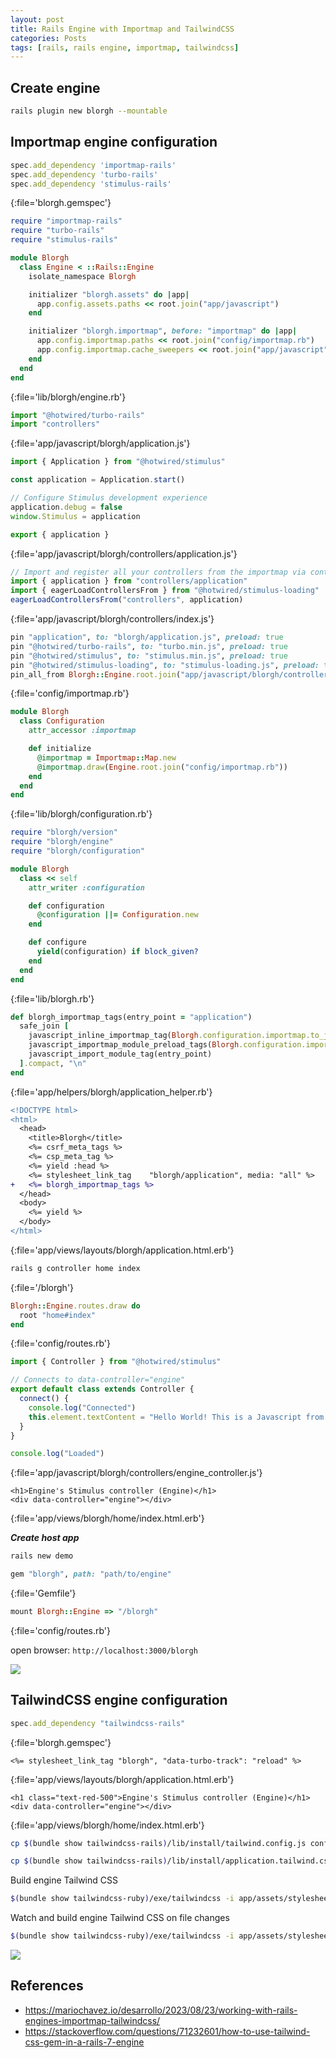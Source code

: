 ```yaml
---
layout: post
title: Rails Engine with Importmap and TailwindCSS
categories: Posts
tags: [rails, rails engine, importmap, tailwindcss]
---
```


## Create engine

```bash
rails plugin new blorgh --mountable
```

## Importmap engine configuration

```ruby
spec.add_dependency 'importmap-rails'
spec.add_dependency 'turbo-rails'
spec.add_dependency 'stimulus-rails'
```
{:file='blorgh.gemspec'}

```ruby
require "importmap-rails"
require "turbo-rails"
require "stimulus-rails"

module Blorgh
  class Engine < ::Rails::Engine
    isolate_namespace Blorgh

    initializer "blorgh.assets" do |app|
      app.config.assets.paths << root.join("app/javascript")
    end

    initializer "blorgh.importmap", before: "importmap" do |app|
      app.config.importmap.paths << root.join("config/importmap.rb")
      app.config.importmap.cache_sweepers << root.join("app/javascript")
    end
  end
end
```
{:file='lib/blorgh/engine.rb'}


```js
import "@hotwired/turbo-rails"
import "controllers"
```
{:file='app/javascript/blorgh/application.js'}

```js
import { Application } from "@hotwired/stimulus"

const application = Application.start()

// Configure Stimulus development experience
application.debug = false
window.Stimulus = application

export { application }
```
{:file='app/javascript/blorgh/controllers/application.js'}

```js
// Import and register all your controllers from the importmap via controllers/**/*_controller
import { application } from "controllers/application"
import { eagerLoadControllersFrom } from "@hotwired/stimulus-loading"
eagerLoadControllersFrom("controllers", application)
```
{:file='app/javascript/blorgh/controllers/index.js'}

```ruby
pin "application", to: "blorgh/application.js", preload: true
pin "@hotwired/turbo-rails", to: "turbo.min.js", preload: true
pin "@hotwired/stimulus", to: "stimulus.min.js", preload: true
pin "@hotwired/stimulus-loading", to: "stimulus-loading.js", preload: true
pin_all_from Blorgh::Engine.root.join("app/javascript/blorgh/controllers"), under: "controllers", to: "blorgh/controllers"
```
{:file='config/importmap.rb'}

```ruby
module Blorgh
  class Configuration
    attr_accessor :importmap

    def initialize
      @importmap = Importmap::Map.new
      @importmap.draw(Engine.root.join("config/importmap.rb"))
    end
  end
end
```
{:file='lib/blorgh/configuration.rb'}

```ruby
require "blorgh/version"
require "blorgh/engine"
require "blorgh/configuration"

module Blorgh
  class << self
    attr_writer :configuration

    def configuration
      @configuration ||= Configuration.new
    end

    def configure
      yield(configuration) if block_given?
    end
  end
end
```
{:file='lib/blorgh.rb'}

```ruby
def blorgh_importmap_tags(entry_point = "application")
  safe_join [
    javascript_inline_importmap_tag(Blorgh.configuration.importmap.to_json(resolver: self)),
    javascript_importmap_module_preload_tags(Blorgh.configuration.importmap),
    javascript_import_module_tag(entry_point)
  ].compact, "\n"
end
```
{:file='app/helpers/blorgh/application_helper.rb'}

```diff
<!DOCTYPE html>
<html>
  <head>
    <title>Blorgh</title>
    <%= csrf_meta_tags %>
    <%= csp_meta_tag %>
    <%= yield :head %>
    <%= stylesheet_link_tag    "blorgh/application", media: "all" %>
+   <%= blorgh_importmap_tags %>
  </head>
  <body>
    <%= yield %>
  </body>
</html>
```
{:file='app/views/layouts/blorgh/application.html.erb'}

```sh
rails g controller home index
```
{:file='/blorgh'}

```ruby
Blorgh::Engine.routes.draw do
  root "home#index"
end
```
{:file='config/routes.rb'}

```js
import { Controller } from "@hotwired/stimulus"

// Connects to data-controller="engine"
export default class extends Controller {
  connect() {
    console.log("Connected")
    this.element.textContent = "Hello World! This is a Javascript from the Engine"
  }
}

console.log("Loaded")
```
{:file='app/javascript/blorgh/controllers/engine_controller.js'}

```erb
<h1>Engine's Stimulus controller (Engine)</h1>
<div data-controller="engine"></div>
```
{:file='app/views/blorgh/home/index.html.erb'}

***Create host app***

```sh
rails new demo
```

```ruby
gem "blorgh", path: "path/to/engine"
```
{:file='Gemfile'}

```ruby
mount Blorgh::Engine => "/blorgh"
```
{:file='config/routes.rb'}

open browser: `http://localhost:3000/blorgh`


![](https://i.imgur.com/lTQZedb.png)


## TailwindCSS engine configuration

```ruby
spec.add_dependency "tailwindcss-rails"
```
{:file='blorgh.gemspec'}

```erb
<%= stylesheet_link_tag "blorgh", "data-turbo-track": "reload" %>
```
{:file='app/views/layouts/blorgh/application.html.erb'}

```erb
<h1 class="text-red-500">Engine's Stimulus controller (Engine)</h1>
<div data-controller="engine"></div>
```
{:file='app/views/blorgh/home/index.html.erb'}

```sh
cp $(bundle show tailwindcss-rails)/lib/install/tailwind.config.js config/tailwind.config.js
```

```sh
cp $(bundle show tailwindcss-rails)/lib/install/application.tailwind.css app/assets/stylesheets/blorgh/application.tailwind.css
```

Build engine Tailwind CSS

```sh
$(bundle show tailwindcss-ruby)/exe/tailwindcss -i app/assets/stylesheets/blorgh/application.tailwind.css -o app/assets/builds/blorgh.css -c config/tailwind.config.js --minify
```

Watch and build engine Tailwind CSS on file changes

```sh
$(bundle show tailwindcss-ruby)/exe/tailwindcss -i app/assets/stylesheets/blorgh/application.tailwind.css -o app/assets/builds/blorgh.css -c config/tailwind.config.js --minify -w
```


![](https://i.imgur.com/FRCpQij.png)


## References

- https://mariochavez.io/desarrollo/2023/08/23/working-with-rails-engines-importmap-tailwindcss/
- https://stackoverflow.com/questions/71232601/how-to-use-tailwind-css-gem-in-a-rails-7-engine

